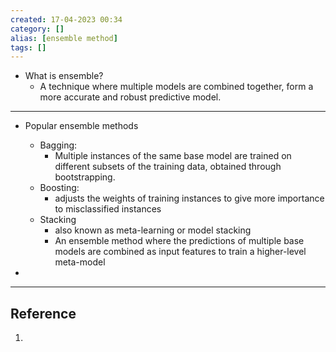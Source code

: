 ```yaml
---
created: 17-04-2023 00:34
category: []
alias: [ensemble method]
tags: []
---
```


- What is ensemble?
	- A technique where multiple models are combined together, form a more accurate and robust predictive model. 

---

- Popular ensemble methods 
	- Bagging:
		- Multiple instances of the same base model are trained on different subsets of the training data, obtained through bootstrapping. 
	- Boosting:
		- adjusts the weights of training instances to give more importance to misclassified instances
	- Stacking
		-  also known as meta-learning or model stacking
		- An ensemble method where the predictions of multiple base models are combined as input features to train a higher-level meta-model

- 


---
## Reference

1. 